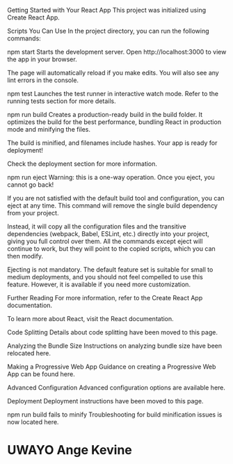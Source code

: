 Getting Started with Your React App
This project was initialized using Create React App.

Scripts You Can Use
In the project directory, you can run the following commands:

npm start
Starts the development server.
Open http://localhost:3000 to view the app in your browser.

The page will automatically reload if you make edits.
You will also see any lint errors in the console.

npm test
Launches the test runner in interactive watch mode.
Refer to the running tests section for more details.

npm run build
Creates a production-ready build in the build folder.
It optimizes the build for the best performance, bundling React in production mode and minifying the files.

The build is minified, and filenames include hashes.
Your app is ready for deployment!

Check the deployment section for more information.

npm run eject
Warning: this is a one-way operation. Once you eject, you cannot go back!

If you are not satisfied with the default build tool and configuration, you can eject at any time. This command will remove the single build dependency from your project.

Instead, it will copy all the configuration files and the transitive dependencies (webpack, Babel, ESLint, etc.) directly into your project, giving you full control over them. All the commands except eject will continue to work, but they will point to the copied scripts, which you can then modify.

Ejecting is not mandatory. The default feature set is suitable for small to medium deployments, and you should not feel compelled to use this feature. However, it is available if you need more customization.

Further Reading
For more information, refer to the Create React App documentation.

To learn more about React, visit the React documentation.

Code Splitting
Details about code splitting have been moved to this page.

Analyzing the Bundle Size
Instructions on analyzing bundle size have been relocated here.

Making a Progressive Web App
Guidance on creating a Progressive Web App can be found here.

Advanced Configuration
Advanced configuration options are available here.

Deployment
Deployment instructions have been moved to this page.

npm run build fails to minify
Troubleshooting for build minification issues is now located here.
<h1> UWAYO Ange Kevine </h1>
